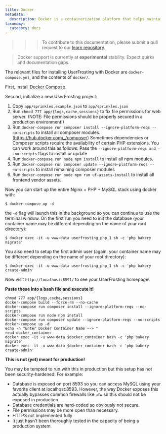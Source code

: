```yaml
---
title: Docker
metadata:
  description: Docker is a containerization platform that helps maintain consistent behavior across different development and production environments.
taxonomy:
  category: docs
---
```


>>> To contribute to this documentation, please submit a pull request to our [learn repository](https://github.com/userfrosting/learn/tree/master/pages).

>Docker support is currently at **experimental** stability. Expect quirks and documentation gaps.

The relevant files for installing UserFrosting with Docker are `docker-compose.yml`, and the contents of `docker/`.

First, install [Docker Compose](https://docs.docker.com/compose/install/).

Second, initialize a new UserFrosting project:

1. Copy `app/sprinkles.example.json` to `app/sprinkles.json`
2. Run `chmod 777 app/{logs,cache,sessions}` to fix file permissions for web server. (NOTE: File
   permissions should be properly secured in a production environment!)
3. Run `docker-compose run composer install --ignore-platform-reqs --no-scripts` to install all composer modules. (https://hub.docker.com/_/composer) Sometimes dependencies or Composer scripts require the availability of certain PHP extensions. You can work around this as follows: Pass the `--ignore-platform-reqs and --no-scripts` flags to install or update
4. Run `docker-compose run node npm install` to install all npm modules.
5. Run `docker-compose run composer update --ignore-platform-reqs --no-scripts` to install remaining composer modules
6. Run `docker-compose run node npm run uf-assets-install` to install all frontend vendor assets.

Now you can start up the entire Nginx + PHP + MySQL stack using docker with:

    $ docker-compose up -d

the `-d` flag will launch this in the background so you can continue to use the terminal window. On the first run you need to init the database (your container name may be different depending on the name of your root directory):

    $ docker exec -it -u www-data userfrosting_php_1 sh -c 'php bakery migrate'

You also need to setup the first admin user (again, your container name may be different depending on the name of your root directory):

    $ docker exec -it -u www-data userfrosting_php_1 sh -c 'php bakery create-admin'

Now visit `http://localhost:8591/` to see your UserFrosting homepage!

**Paste these into a bash file and execute it!**

```
chmod 777 app/{logs,cache,sessions}
docker-compose build --force-rm --no-cache
docker-compose run composer install --ignore-platform-reqs --no-scripts
docker-compose run node npm install
docker-compose run composer update --ignore-platform-reqs --no-scripts
docker-compose up -d
echo -n "Enter Docker Container Name --> "
read docker_container
docker exec -it -u www-data $docker_container bash -c 'php bakery migrate'
docker exec -it -u www-data $docker_container bash -c 'php bakery create-admin'
```

**This is not (yet) meant for production!**

You may be tempted to run with this in production but this setup has not been security-hardened. For example:

- Database is exposed on port 8593 so you can access MySQL using your favorite client at localhost:8593. However,
  the way Docker exposes this actually bypasses common firewalls like `ufw` so this should not be exposed in production.
- Database credentials are hard-coded so obviously not secure.
- File permissions may be more open than necessary.
- HTTPS not implemented fully
- It just hasn't been thoroughly tested in the capacity of being a production system.

